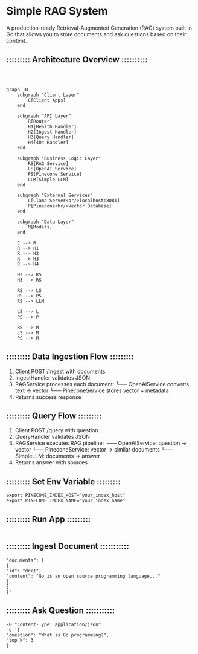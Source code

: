 # Simple RAG System

A production-ready Retrieval-Augmented Generation (RAG) system built in Go that allows you to store documents and ask questions based on their content.

## ::::::::: Architecture Overview ::::::::::

```mermaid



graph TB
    subgraph "Client Layer"
        C[Client Apps]
    end
  
    subgraph "API Layer"
        R[Router]
        H1[Health Handler]
        H2[Ingest Handler]
        H3[Query Handler]
        H4[404 Handler]
    end
  
    subgraph "Business Logic Layer"
        RS[RAG Service]
        LS[OpenAI Service]
        PS[Pinecone Service]
        LLM[Simple LLM]
    end
  
    subgraph "External Services"
        L[Llama Server<br/>localhost:8081]
        P[Pinecone<br/>Vector Database]
    end
  
    subgraph "Data Layer"
        M[Models]
    end
  
    C --> R
    R --> H1
    R --> H2
    R --> H3
    R --> H4
  
    H2 --> RS
    H3 --> RS
  
    RS --> LS
    RS --> PS
    RS --> LLM
  
    LS --> L
    PS --> P
  
    RS --> M
    LS --> M
    PS --> M

```

## ::::::::: Data Ingestion Flow :::::::::

1. Client POST /ingest with documents
2. IngestHandler validates JSON
3. RAGService processes each document:
   └── OpenAiService converts text → vector
   └── PineconeService stores vector + metadata
4. Returns success response

## **::::::::: Query Flow :::::::::**

1. Client POST /query with question
2. QueryHandler validates JSON
3. RAGService executes RAG pipeline:
   └── OpenAIService: question → vector
   └── PineconeService: vector → similar documents
   └── SimpleLLM: documents → answer
4. Returns answer with sources

## **::::::::: Set Env Variable :::::::::**

```export PINECONE_API_KEY="your_pinecone_api_key"
export PINECONE_INDEX_HOST="your_index_host"
export PINECONE_INDEX_NAME="your_index_name"
```

## **::::::::: Run App :::::::::**

```go run main.go

```

## **::::::::: Ingest Document  :::::::::::**

```curl -X POST http://localhost:8080/ingest -H "Content-Type: application/json" -d '{
"documents": [
{
"id": "doc1",
"content": "Go is an open source programming language..."
}
]
}'
```

## **::::::::: Ask Question  :::::::::::**

```curl -X POST http://localhost:8080/query
-H "Content-Type: application/json"
-d '{
"question": "What is Go programming?",
"top_k": 3
}
```

